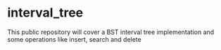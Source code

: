 # interval_tree
This public repository will cover a BST interval tree implementation and some operations like insert, search and delete
